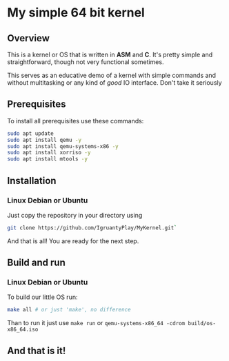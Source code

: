 # My simple 64 bit kernel

## Overview

This is a kernel or OS that is written in **ASM** and **C**. It's pretty simple and straightforward, though not very functional sometimes.

This serves as an educative demo of a kernel with simple commands and without multitasking or any kind of *good* IO interface. Don't take it seriously

## Prerequisites

To install all prerequisites use these commands: 

```bash
sudo apt update
sudo apt install qemu -y
sudo apt install qemu-systems-x86 -y
sudo apt install xorriso -y
sudo apt install mtools -y
```

## Installation

### Linux Debian or Ubuntu

Just copy the repository in your directory using 

```bash
git clone https://github.com/IgruantyPlay/MyKernel.git`
```

And that is all! You are ready for the next step.

## Build and run

### Linux Debian or Ubuntu

To build our little OS run:

```bash
make all # or just 'make', no difference
```

Than to run it just use `make run` or `qemu-systems-x86_64 -cdrom build/os-x86_64.iso`

## And that is it!